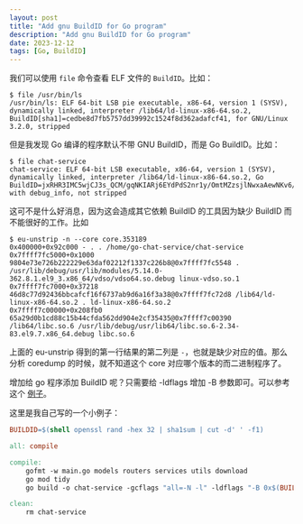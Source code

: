 ```yaml
---
layout: post
title: "Add gnu BuildID for Go program"
description: "Add gnu BuildID for Go program"
date: 2023-12-12
tags: [Go, BuildID]
---
```


我们可以使用 `file` 命令查看 ELF 文件的 `BuildID`。比如：

```shell
$ file /usr/bin/ls                          
/usr/bin/ls: ELF 64-bit LSB pie executable, x86-64, version 1 (SYSV), dynamically linked, interpreter /lib64/ld-linux-x86-64.so.2, BuildID[sha1]=cedbe8d7fb5757dd39992c1524f8d362adafcf41, for GNU/Linux 3.2.0, stripped
```

但是我发现 Go 编译的程序默认不带 GNU BuildID，而是 Go BuildID。比如：

```shell
$ file chat-service 
chat-service: ELF 64-bit LSB executable, x86-64, version 1 (SYSV), dynamically linked, interpreter /lib64/ld-linux-x86-64.so.2, Go BuildID=jxRHR3IMC5wjCJ3s_QCM/gqNKIARj6EYdPdS2nr1y/OmtMZzsjlNwxaAewNKv6/Qn2Ez4Yh8_cVLeQWtUcH, with debug_info, not stripped
```

这可不是什么好消息，因为这会造成其它依赖 BuildID 的工具因为缺少 BuildID 而不能很好的工作。比如

```shell
$ eu-unstrip -n --core core.353189  
0x400000+0x92c000 - . . /home/go-chat-service/chat-service
0x7ffff7fc5000+0x1000 9804e73e726b222229e63daf02212f1337c226b8@0x7ffff7fc5548 . /usr/lib/debug/usr/lib/modules/5.14.0-362.8.1.el9_3.x86_64/vdso/vdso64.so.debug linux-vdso.so.1
0x7ffff7fc7000+0x37218 46d8c77d92436bbcafcf16f6737ab9d6a16f3a38@0x7ffff7fc72d8 /lib64/ld-linux-x86-64.so.2 . ld-linux-x86-64.so.2
0x7ffff7c00000+0x208fb0 65a29d0b1cd88c15b44cfda562dd904e2cf35435@0x7ffff7c00390 /lib64/libc.so.6 /usr/lib/debug/usr/lib64/libc.so.6-2.34-83.el9.7.x86_64.debug libc.so.6
```

上面的 eu-unstrip 得到的第一行结果的第二列是 `-`，也就是缺少对应的值。那么分析 coredump 的时候，就不知道这个 core 对应哪个版本的而二进制程序了。

增加给 go 程序添加 BuildID 呢？只需要给 -ldflags 增加 -B 参数即可。可以参考这个 [例子](https://gitlab.com/gitlab-org/gitlab/-/merge_requests/78721/diffs#0b7c17c837be4e82948dcc0b07b3e07c95d46a2b_58_60)。


这里是我自己写的一个小例子：

```Makefile
BUILDID=$(shell openssl rand -hex 32 | sha1sum | cut -d' ' -f1)

all: compile

compile:
	gofmt -w main.go models routers services utils download
	go mod tidy
	go build -o chat-service -gcflags "all=-N -l" -ldflags "-B 0x$(BUILDID)"

clean:
	rm chat-service
```
